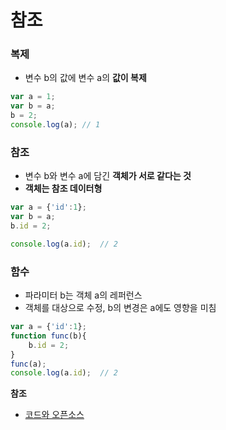 # 참조

### 복제

* 변수 b의 값에 변수 a의 **값이 복제** 

```javascript
var a = 1;
var b = a;
b = 2;
console.log(a); // 1
```

### 참조

* 변수 b와 변수 a에 담긴 **객체가 서로 같다는 것** 
* **객체는 참조 데이터형**

```javascript
var a = {'id':1};
var b = a;
b.id = 2;

console.log(a.id);  // 2
```

### 함수

* 파라미터 b는 객체 a의 레퍼런스
* 객체를 대상으로 수정, b의 변경은 a에도 영향을 미침 

```javascript
var a = {'id':1};
function func(b){
    b.id = 2;
}
func(a);
console.log(a.id);  // 2
```

**참조**

* [코드와 오픈소스](http://opentutorials.org/course/1189/6340)

